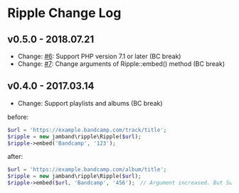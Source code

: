 # Ripple Change Log

## v0.5.0 - 2018.07.21

- Change: [#6](https://github.com/jamband/ripple/issues/6): Support PHP version 7.1 or later (BC break)
- Change: [#7](https://github.com/jamband/ripple/issues/7): Change arguments of Ripple::embed() method (BC break)

## v0.4.0 - 2017.03.14

- Change: Support playlists and albums (BC break)

before:
```php
$url = 'https://example.bandcamp.com/track/title';
$ripple = new jamband\ripple\Ripple($url);
$ripple->embed('Bandcamp', '123');
```
after:
```php
$url = 'https://example.bandcamp.com/album/title';
$ripple = new jamband\ripple\Ripple($url);
$ripple->embed($url, 'Bandcamp', '456');　// Argument increased. But Support playlists and albums
```
